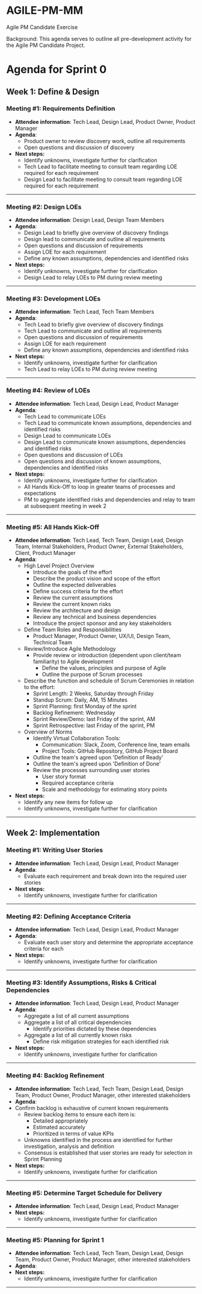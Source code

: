 # AGILE-PM-MM
Agile PM Candidate Exercise  

Background: This agenda serves to outline all pre-development activity for the Agile PM Candidate Project.

# Agenda for Sprint 0

## Week 1: Define & Design
### Meeting #1: Requirements Definition 
- **Attendee information**: Tech Lead, Design Lead, Product Owner, Product Manager
- **Agenda**:  
  - Product owner to review discovery work, outline all requirements  
  - Open questions and discussion of discovery  
- **Next steps:**
  - Identify unknowns, investigate further for clarification
  - Tech Lead to facilitate meeting to consult team regarding LOE required for each requirement
  - Design Lead to facilitate meeting to consult team regarding LOE required for each requirement
---
### Meeting #2: Design LOEs  
- **Attendee information**: Design Lead, Design Team Members
- **Agenda**:  
  - Design Lead to briefly give overview of discovery findings
  - Design lead to communicate and outline all requirements 
  - Open questions and discussion of requirements
  - Assign LOE for each requirement
  - Define any known assumptions, dependencies and identified risks
- **Next steps:**
  - Identify unknowns, investigate further for clarification
  - Design Lead to relay LOEs to PM during review meeting
---
### Meeting #3: Development LOEs  
- **Attendee information**: Tech Lead, Tech Team Members
- **Agenda**:  
  - Tech Lead to briefly give overview of discovery findings
  - Tech Lead to communicate and outline all requirements 
  - Open questions and discussion of requirements
  - Assign LOE for each requirement
  - Define any known assumptions, dependencies and identified risks
- **Next steps:**
  - Identify unknowns, investigate further for clarification
  - Tech Lead to relay LOEs to PM during review meeting
---
### Meeting #4: Review of LOEs  
- **Attendee information**: Tech Lead, Design Lead, Product Manager
- **Agenda**:  
  - Tech Lead to communicate LOEs
  - Tech Lead to communicate known assumptions, dependencies and identified risks
  - Design Lead to communicate LOEs
  - Design Lead to communicate known assumptions, dependencies and identified risks
  - Open questions and discussion of LOEs
  - Open questions and discussion of known assumptions, dependencies and identified risks
- **Next steps:**
  - Identify unknowns, investigate further for clarification
  - All Hands Kick-Off to loop in greater teams of processes and expectations
  - PM to aggregate identified risks and dependencies and relay to team at subsequent meeting in week 2
---
### Meeting #5: All Hands Kick-Off  
- **Attendee information**: Tech Lead, Tech Team, Design Lead, Design Team, Internal Stakeholders, Product Owner, External Stakeholders, Client, Product Manager
- **Agenda**:  
  - High Level Project Overview
    - Introduce the goals of the effort
    - Describe the product vision and scope of the effort
    - Outline the expected deliverables
    - Define success criteria for the effort
    - Review the current assumptions
    - Review the current known risks
    - Review the architecture and design
    - Review any technical and business dependencies
    - Introduce the project sponsor and any key stakeholders
  - Define Team Roles and Responsibilities
    - Product Manager, Product Owner, UX/UI, Design Team, Technical Team
  - Review/Introduce Agile Methodology
    - Provide review or introduction (dependent upon client/team familiarity) to Agile development
      - Define the values, principles and purpose of Agile
      - Outline the purpose of Scrum processes
  - Describe the function and schedule of Scrum Ceremonies in relation to the effort:
      - Sprint Length: 2 Weeks, Saturday through Friday
      - Standup Scrum: Daily, AM, 15 Minutes
      - Sprint Planning: first Monday of the sprint
      - Backlog Refinement: Wednesday
      - Sprint Review/Demo: last Friday of the sprint, AM
      - Sprint Retrospective: last Friday of the sprint, PM
  - Overview of Norms
    - Identify Virtual Collaboration Tools:
      - Communication: Slack, Zoom, Conference line, team emails
      - Project Tools: GitHub Repository, GitHub Project Board
    - Outline the team's agreed upon 'Definition of Ready'
    - Outline the team's agreed upon 'Definition of Done'
    - Review the processes surrounding user stories
      - User story format
      - Required acceptance criteria
      - Scale and methodology for estimating story points
- **Next steps:**
  - Identify any new items for follow up
  - Identify unknowns, investigate further for clarification
  
---  
## Week 2: Implementation
### Meeting #1: Writing User Stories  
- **Attendee information**: Tech Lead, Design Lead, Product Manager
- **Agenda**:  
  - Evaluate each requirement and break down into the required user stories
- **Next steps:**
   - Identify unknowns, investigate further for clarification
---  
### Meeting #2: Defining Acceptance Criteria  
- **Attendee information**: Tech Lead, Design Lead, Product Manager
- **Agenda**:  
  - Evaluate each user story and determine the appropriate acceptance criteria for each
- **Next steps:**
  - Identify unknowns, investigate further for clarification
---  
### Meeting #3: Identify Assumptions, Risks & Critical Dependencies  
- **Attendee information**: Tech Lead, Design Lead, Product Manager
- **Agenda**:  
  - Aggregate a list of all current assumptions
  - Aggregate a list of all critical dependencies
    - Identify priorities dictated by these dependencies
  - Aggregate a list of all currently known risks
    - Define risk mitigation strategies for each identified risk
- **Next steps:**
  - Identify unknowns, investigate further for clarification
---  
### Meeting #4: Backlog Refinement  
- **Attendee information**: Tech Lead, Tech Team, Design Lead, Design Team, Product Owner, Product Manager, other interested stakeholders
- **Agenda**:  
- Confirm backlog is exhaustive of current known requirements
  - Review backlog items to ensure each item is:
    - Detailed appropriately
    - Estimated accurately
    - Prioritized in terms of value KPIs
  - Unknowns identified in the process are identified for further investigation, analysis and definition
  - Consensus is established that user stories are ready for selection in Sprint Planning
- **Next steps:**
  - Identify unknowns, investigate further for clarification
---  
### Meeting #5: Determine Target Schedule for Delivery  
- **Attendee information**: Tech Lead,  Design Lead, Product Manager
- **Next steps:**
  - Identify unknowns, investigate further for clarification
---  
### Meeting #5: Planning for Sprint 1  
- **Attendee information**: Tech Lead, Tech Team, Design Lead, Design Team, Product Owner, Product Manager, other interested stakeholders
- **Agenda**:  
- **Next steps:**
  - Identify unknowns, investigate further for clarification
---  
